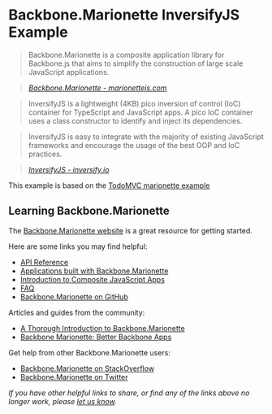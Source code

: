 # Backbone.Marionette InversifyJS Example

> Backbone.Marionette is a composite application library for Backbone.js that aims to simplify the construction of large scale JavaScript applications.

> _[Backbone.Marionette - marionettejs.com](http://marionettejs.com)_

> InversifyJS is a lightweight (4KB) pico inversion of control (IoC) container for TypeScript and JavaScript apps. A pico IoC container uses a class constructor to identify and inject its dependencies.

> InversifyJS is easy to integrate with the majority of existing JavaScript frameworks and encourage the usage of the best OOP and IoC practices.

> _[InversifyJS - inversify.io](http://inversify.io)_

This example is based on the [TodoMVC marionette example](https://github.com/tastejs/todomvc/tree/gh-pages/examples/backbone_marionette)

## Learning Backbone.Marionette

The [Backbone.Marionette website](http://marionettejs.com) is a great resource for getting started.

Here are some links you may find helpful:

* [API Reference](https://github.com/marionettejs/backbone.marionette/tree/master/docs)
* [Applications built with Backbone.Marionette](https://github.com/marionettejs/backbone.marionette/wiki/Projects-and-websites-using-marionette)
* [Introduction to Composite JavaScript Apps](https://github.com/marionettejs/backbone.marionette/wiki/Introduction-to-composite-javascript-apps)
* [FAQ](https://github.com/marionettejs/backbone.marionette/wiki#frequently-asked-questions)
* [Backbone.Marionette on GitHub](https://github.com/marionettejs/backbone.marionette)

Articles and guides from the community:

* [A Thorough Introduction to Backbone.Marionette](http://coding.smashingmagazine.com/2013/02/11/introduction-backbone-marionette)
* [Backbone Marionette: Better Backbone Apps](http://www.joezimjs.com/javascript/backbone-marionette-better-backbone-apps)

Get help from other Backbone.Marionette users:

* [Backbone.Marionette on StackOverflow](http://stackoverflow.com/questions/tagged/backbone.marionette)
* [Backbone.Marionette on Twitter](http://twitter.com/marionettejs)

_If you have other helpful links to share, or find any of the links above no longer work, please [let us know](https://github.com/inversify/inversify-code-samples/issues)._
